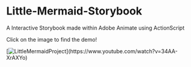 # Little-Mermaid-Storybook
A Interactive Storybook made within Adobe Animate using ActionScript

Click on the image to find the demo!

[![LittleMermaidProject]([https://user-images.githubusercontent.com/66962321/183415869-ddc71c6f-06d1-4625-ac71-1b52281d4618.gif](https://user-images.githubusercontent.com/66962321/183416205-7222065b-56b9-4130-8121-6164d356e0f9.gif))](https://www.youtube.com/watch?v=34AA-XrAXYo)
